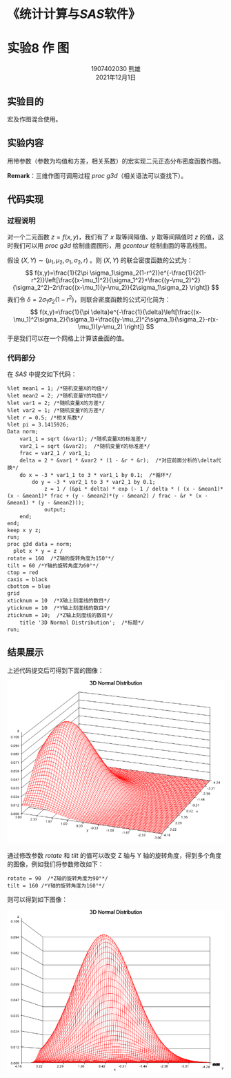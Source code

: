 

 

# **《统计计算与*SAS*软件》**



# **实验8   作 图**



<div align = "center">1907402030    熊雄</div>

<div align = "center">2021年12月1日</div>



## 实验目的

宏及作图混合使用。



## 实验内容

用带参数（参数为均值和方差，相关系数）的宏实现二元正态分布密度函数作图。

**Remark**：三维作图可调用过程 *proc g3d*（相关语法可以查找下）。



## 代码实现

### 过程说明

对一个二元函数 $z=f(x,y)$，我们有了 $x$ 取等间隔值、$y$ 取等间隔值时 $z$ 的值，这时我们可以用 *proc g3d* 绘制曲面图形，用 *gcontour* 绘制曲面的等高线图。

假设 $(X,Y) \sim (\mu_1,\mu_2,\sigma_1,\sigma_2,r)$ 。则 $(X,Y)$ 的联合密度函数的公式为：
$$
f(x,y)=\frac{1}{2\pi \sigma_1\sigma_2(1-r^2)}e^{-\frac{1}{2(1-r^2)}\left[\frac{(x-\mu_1)^2}{\sigma_1^2}+\frac{(y-\mu_2)^2}{\sigma_2^2}-2r\frac{(x-\mu_1)(y-\mu_2)}{2\sigma_1\sigma_2} \right]}
$$
我们令 $\delta=2\sigma_1\sigma_2(1-r^2)$，则联合密度函数的公式可化简为：
$$
f(x,y)=\frac{1}{\pi \delta}e^{-\frac{1}{\delta}\left[\frac{(x-\mu_1)^2\sigma_2}{\sigma_1}+\frac{(y-\mu_2)^2\sigma_1}{\sigma_2}-r(x-\mu_1)(y-\mu_2) \right]}
$$
于是我们可以在一个网格上计算该曲面的值。



### 代码部分

在 *SAS* 中提交如下代码：

```SAS
%let mean1 = 1; /*随机变量X的均值*/
%let mean2 = 2; /*随机变量Y的均值*/
%let var1 = 2; /*随机变量X的方差*/
%let var2 = 1; /*随机变量Y的方差*/
%let r = 0.5; /*相关系数*/
%let pi = 3.1415926;
Data norm;
	var1_1 = sqrt (&var1); /*随机变量X的标准差*/
	var2_1 = sqrt (&var2);  /*随机变量Y的标准差*/
	frac = var2_1 / var1_1; 
	delta = 2 * &var1 * &var2 * (1 - &r * &r);  /*对应前面分析的\delta代换*/
 	do x = -3 * var1_1 to 3 * var1_1 by 0.1;  /*循环*/
		do y = -3 * var2_1 to 3 * var2_1 by 0.1;
 			z = 1 / (&pi * delta) * exp (- 1 / delta * ( (x - &mean1)* (x - &mean1)* frac + (y - &mean2)*(y - &mean2) / frac - &r * (x - &mean1) * (y - &mean2)));
			output;
	end;
end;
keep x y z; 
run;
proc g3d data = norm;
  plot x * y = z / 
rotate = 160  /*Z轴的旋转角度为150°*/
tilt = 60 /*Y轴的旋转角度为60°*/
ctop = red 
caxis = black 
cbottom = blue 
grid 
xticknum = 10  /*X轴上刻度线的数目*/
yticknum = 10  /*Y轴上刻度线的数目*/
zticknum = 10;  /*Z轴上刻度线的数目*/
	title '3D Normal Distribution';  /*标题*/
run;
```



##  结果展示

上述代码提交后可得到下面的图像：

![](1907402030熊雄实验八.assets/plot1.png)

通过修改参数 *rotate* 和 *tilt* 的值可以改变 Z 轴与 Y 轴的旋转角度，得到多个角度的图像，例如我们将参数修改如下：

```SAS
rotate = 90  /*Z轴的旋转角度为90°*/
tilt = 160 /*Y轴的旋转角度为160°*/
```

则可以得到如下图像：

![](1907402030熊雄实验八.assets/plot2.png)



